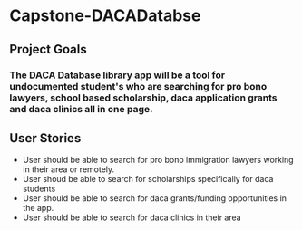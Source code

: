 # Capstone-DACADatabse
## Project Goals
### The DACA Database library app will be a tool for undocumented student's who are searching for pro bono lawyers, school based scholarship, daca application grants and daca clinics all in one page.
## User Stories 
* User should be able to search for pro bono immigration lawyers working in their area or remotely.
* User shoud  be able to search for scholarships specifically for daca students 
* User should be able to search for daca grants/funding opportunities in the app.
* User should be able to search for daca clinics in their area
